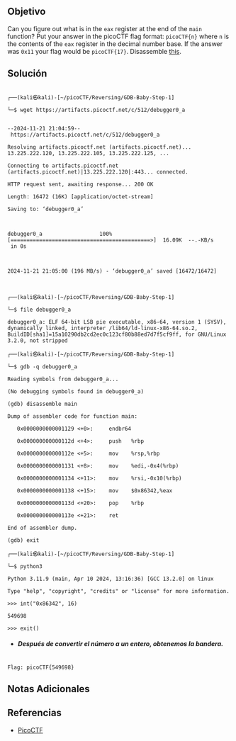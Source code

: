 ## Objetivo

Can you figure out what is in the `eax` register at the end of the `main` function? Put your answer in the picoCTF flag format: `picoCTF{n}` where `n` is the contents of the `eax` register in the decimal number base. If the answer was `0x11` your flag would be `picoCTF{17}`. Disassemble [this](https://artifacts.picoctf.net/c/512/debugger0_a).

## Solución

```

┌──(kali㉿kali)-[~/picoCTF/Reversing/GDB-Baby-Step-1]

└─$ wget https://artifacts.picoctf.net/c/512/debugger0_a                              

--2024-11-21 21:04:59--  https://artifacts.picoctf.net/c/512/debugger0_a

Resolving artifacts.picoctf.net (artifacts.picoctf.net)... 13.225.222.120, 13.225.222.105, 13.225.222.125, ...

Connecting to artifacts.picoctf.net (artifacts.picoctf.net)|13.225.222.120|:443... connected.

HTTP request sent, awaiting response... 200 OK

Length: 16472 (16K) [application/octet-stream]

Saving to: ‘debugger0_a’

  

debugger0_a                  100%[============================================>]  16.09K  --.-KB/s    in 0s      

  

2024-11-21 21:05:00 (196 MB/s) - ‘debugger0_a’ saved [16472/16472]

  

┌──(kali㉿kali)-[~/picoCTF/Reversing/GDB-Baby-Step-1]

└─$ file debugger0_a        

debugger0_a: ELF 64-bit LSB pie executable, x86-64, version 1 (SYSV), dynamically linked, interpreter /lib64/ld-linux-x86-64.so.2, BuildID[sha1]=15a10290db2cd2ec0c123cf80b88ed7d7f5cf9ff, for GNU/Linux 3.2.0, not stripped

┌──(kali㉿kali)-[~/picoCTF/Reversing/GDB-Baby-Step-1]

└─$ gdb -q debugger0_a

Reading symbols from debugger0_a...

(No debugging symbols found in debugger0_a)

(gdb) disassemble main

Dump of assembler code for function main:

   0x0000000000001129 <+0>:     endbr64

   0x000000000000112d <+4>:     push   %rbp

   0x000000000000112e <+5>:     mov    %rsp,%rbp

   0x0000000000001131 <+8>:     mov    %edi,-0x4(%rbp)

   0x0000000000001134 <+11>:    mov    %rsi,-0x10(%rbp)

   0x0000000000001138 <+15>:    mov    $0x86342,%eax

   0x000000000000113d <+20>:    pop    %rbp

   0x000000000000113e <+21>:    ret

End of assembler dump.

(gdb) exit

┌──(kali㉿kali)-[~/picoCTF/Reversing/GDB-Baby-Step-1]

└─$ python3          

Python 3.11.9 (main, Apr 10 2024, 13:16:36) [GCC 13.2.0] on linux

Type "help", "copyright", "credits" or "license" for more information.

>>> int("0x86342", 16)

549698

>>> exit()

```

  

- ##### Después de convertir el número a un entero, obtenemos la bandera.

```

Flag: picoCTF{549698}

```

## Notas Adicionales

## Referencias

- [PicoCTF](https://play.picoctf.org)